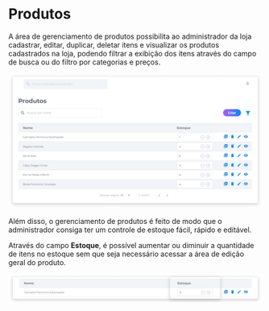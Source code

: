 # Produtos
A área de gerenciamento de produtos possibilita ao administrador da loja cadastrar, editar, duplicar, deletar itens e visualizar os produtos cadastrados na loja, podendo filtrar a exibição dos itens através do campo de busca ou do filtro por categorias e preços.

![image](../img/backoffice/products.png)

Além disso, o gerenciamento de produtos é feito de modo que o administrador consiga ter um controle de estoque fácil, rápido e editável.

Através do campo **Estoque**, é possível aumentar ou diminuir a quantidade de itens no estoque sem que seja necessário acessar a área de edição geral do produto.

![image](../img/backoffice/products_stock.png)